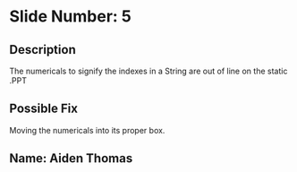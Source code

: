 # Slide Number: 5

## Description
The numericals to signify the indexes in a String are out of line on the static .PPT

## Possible Fix
  Moving the numericals into its proper box.

## Name: Aiden Thomas
